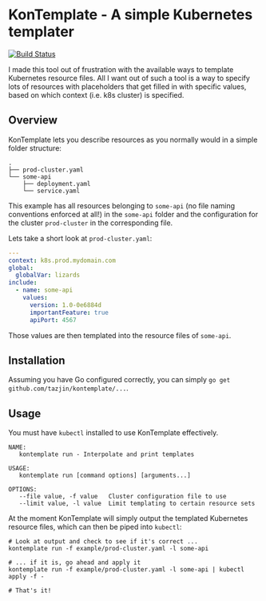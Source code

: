 KonTemplate - A simple Kubernetes templater
===========================================

[![Build Status](https://travis-ci.org/tazjin/kontemplate.svg?branch=master)](https://travis-ci.org/tazjin/kontemplate)

I made this tool out of frustration with the available ways to template Kubernetes resource files. All I want out of
such a tool is a way to specify lots of resources with placeholders that get filled in with specific values, based on
which context (i.e. k8s cluster) is specified.

## Overview

KonTemplate lets you describe resources as you normally would in a simple folder structure:

```
.
├── prod-cluster.yaml
└── some-api
    ├── deployment.yaml
    └── service.yaml
```

This example has all resources belonging to `some-api` (no file naming conventions enforced at all!) in the `some-api`
folder and the configuration for the cluster `prod-cluster` in the corresponding file.

Lets take a short look at `prod-cluster.yaml`:

```yaml
---
context: k8s.prod.mydomain.com
global:
  globalVar: lizards
include:
  - name: some-api
    values:
      version: 1.0-0e6884d
      importantFeature: true
      apiPort: 4567
```

Those values are then templated into the resource files of `some-api`.

## Installation

Assuming you have Go configured correctly, you can simply `go get github.com/tazjin/kontemplate/...`.

## Usage

You must have `kubectl` installed to use KonTemplate effectively.

```
NAME:
   kontemplate run - Interpolate and print templates

USAGE:
   kontemplate run [command options] [arguments...]

OPTIONS:
   --file value, -f value   Cluster configuration file to use
   --limit value, -l value  Limit templating to certain resource sets
```

At the moment KonTemplate will simply output the templated Kubernetes resource files, which can
then be piped into `kubectl`:

```
# Look at output and check to see if it's correct ...
kontemplate run -f example/prod-cluster.yaml -l some-api

# ... if it is, go ahead and apply it
kontemplate run -f example/prod-cluster.yaml -l some-api | kubectl apply -f -

# That's it!
```